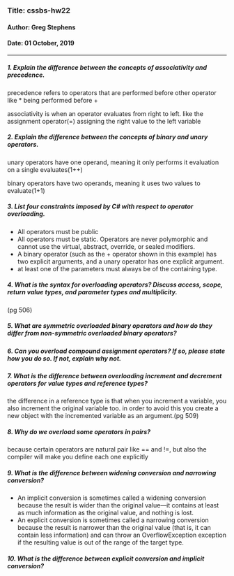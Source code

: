 ### Title: cssbs-hw22
#### Author: Greg Stephens
#### Date: 01 October, 2019
___
##### 1. Explain the difference between the concepts of associativity and precedence.
precedence refers to operators that are performed before other operator like * being performed before +

associativity is when an operator evaluates from right to left. like the assignment operator(=) assigning the right value to the left variable

##### 2. Explain the difference between the concepts of binary and unary operators.
unary operators have one operand, meaning it only performs it evaluation on a single evaluates(1++)

binary operators have two operands, meaning it uses two values to evaluate(1+1)

##### 3. List four constraints imposed by C# with respect to operator overloading.
- All operators must be public
- All operators must be static. Operators are never polymorphic and cannot use the virtual, abstract, override, or sealed modifiers.
- A binary operator (such as the + operator shown in this example) has two explicit arguments, and a unary operator has one explicit argument.
- at least one of the parameters must always be of the containing type.

##### 4. What is the syntax for overloading operators? Discuss access, scope, return value types, and parameter types and multiplicity.
(pg 506)

##### 5. What are symmetric overloaded binary operators and how do they differ from non-symmetric overloaded binary operators?


##### 6. Can you overload compound assignment operators? If so, please state how you do so. If not, explain why not.


##### 7. What is the difference between overloading increment and decrement operators for value types and reference types?
the difference in a reference type is that when you increment a variable, you also increment the original variable too. in order to avoid this you create a new object with the incremented variable as an argument.(pg 509)

##### 8. Why do we overload some operators in pairs?
because certain operators are natural pair like ==  and !=,
but also the compiler will make you define each one explicitly

##### 9. What is the difference between widening conversion and narrowing conversion?
- An implicit conversion is sometimes called a widening conversion because the result is wider than the original value—it contains at least as much information as the original value, and nothing is lost.
- An explicit conversion is sometimes called a narrowing conversion because the result is narrower than the original value (that is, it can contain less information) and can throw an OverflowException exception if the resulting value is out of the range of the target type.

##### 10. What is the difference between explicit conversion and implicit conversion?
